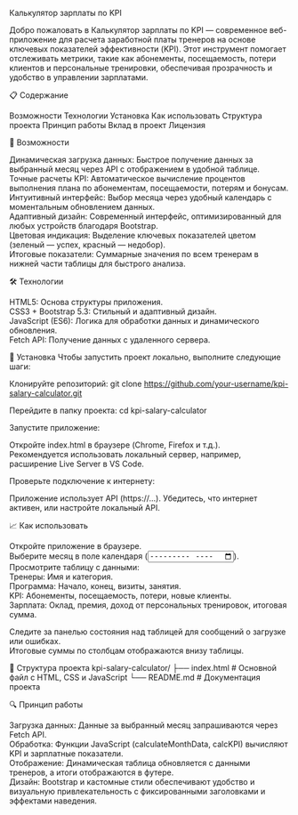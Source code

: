 
Калькулятор зарплаты по KPI

Добро пожаловать в Калькулятор зарплаты по KPI — современное веб-приложение для расчета заработной платы тренеров на основе ключевых показателей эффективности (KPI). Этот инструмент помогает отслеживать метрики, такие как абонементы, посещаемость, потери клиентов и персональные тренировки, обеспечивая прозрачность и удобство в управлении зарплатами.

📋 Содержание

Возможности
Технологии
Установка
Как использовать
Структура проекта
Принцип работы
Вклад в проект
Лицензия


🌟 Возможности

Динамическая загрузка данных: Быстрое получение данных за выбранный месяц через API с отображением в удобной таблице.  
Точные расчеты KPI: Автоматическое вычисление процентов выполнения плана по абонементам, посещаемости, потерям и бонусам.  
Интуитивный интерфейс: Выбор месяца через удобный календарь с моментальным обновлением данных.  
Адаптивный дизайн: Современный интерфейс, оптимизированный для любых устройств благодаря Bootstrap.  
Цветовая индикация: Выделение ключевых показателей цветом (зеленый — успех, красный — недобор).  
Итоговые показатели: Суммарные значения по всем тренерам в нижней части таблицы для быстрого анализа.


🛠 Технологии

HTML5: Основа структуры приложения.  
CSS3 + Bootstrap 5.3: Стильный и адаптивный дизайн.  
JavaScript (ES6): Логика для обработки данных и динамического обновления.  
Fetch API: Получение данных с удаленного сервера.


🚀 Установка
Чтобы запустить проект локально, выполните следующие шаги:

Клонируйте репозиторий:
git clone https://github.com/your-username/kpi-salary-calculator.git


Перейдите в папку проекта:
cd kpi-salary-calculator


Запустите приложение:

Откройте index.html в браузере (Chrome, Firefox и т.д.).  
Рекомендуется использовать локальный сервер, например, расширение Live Server в VS Code.


Проверьте подключение к интернету:

Приложение использует API (https://...). Убедитесь, что интернет активен, или настройте локальный API.

📈 Как использовать

Откройте приложение в браузере.  
Выберите месяц в поле календаря (<input type="month">).  
Просмотрите таблицу с данными:  
Тренеры: Имя и категория.  
Программа: Начало, конец, визиты, занятия.  
KPI: Абонементы, посещаемость, потери, новые клиенты.  
Зарплата: Оклад, премия, доход от персональных тренировок, итоговая сумма.


Следите за панелью состояния над таблицей для сообщений о загрузке или ошибках.  
Итоговые суммы по столбцам отображаются внизу таблицы.


📂 Структура проекта
kpi-salary-calculator/
├── index.html        # Основной файл с HTML, CSS и JavaScript
└── README.md         # Документация проекта


🔍 Принцип работы

Загрузка данных: Данные за выбранный месяц запрашиваются через Fetch API.  
Обработка: Функции JavaScript (calculateMonthData, calcKPI) вычисляют KPI и зарплатные показатели.  
Отображение: Динамическая таблица обновляется с данными тренеров, а итоги отображаются в футере.  
Дизайн: Bootstrap и кастомные стили обеспечивают удобство и визуальную привлекательность с фиксированными заголовками и эффектами наведения.



